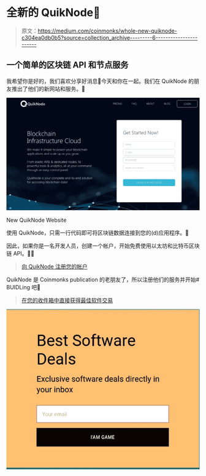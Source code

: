 # 全新的 QuikNode🎉

> 原文：<https://medium.com/coinmonks/whole-new-quiknode-c304ea0db0b5?source=collection_archive---------6----------------------->

## 一个简单的区块链 API 和节点服务

我希望你是好的，我们喜欢分享好消息📰今天和你在一起。我们在 QuikNode 的朋友推出了他们的新网站和服务。🥳

![](img/9f919948ce597e35de0aea959df5ad0b.png)

New QuikNode Website

使用 QuikNode，只需一行代码即可将区块链数据连接到您的(d)应用程序。💁

因此，如果你是一名开发人员，创建一个帐户，开始免费使用以太坊和比特币区块链 API。🚀🚀

> [向 QuikNode 注册您的帐户](https://quiknode.io?utm_source=coincodecap.com)

QuikNode 是 Coinmonks publication 的老朋友了，所以注册他们的服务并开始# BUIDLing 吧👷

> [在您的收件箱中直接获得最佳软件交易](https://coincodecap.com/?utm_source=coinmonks)

[![](img/7c0b3dfdcbfea594cc0ae7d4f9bf6fcb.png)](https://coincodecap.com/?utm_source=coinmonks)